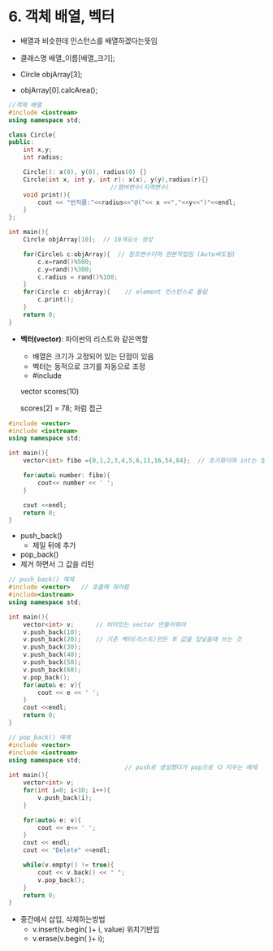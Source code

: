 # 6. 객체 배열, 벡터

- 배열과 비슷한데 인스턴스를 배열하겠다는뜻임

- 클래스명 배열_이름[배열_크기];
- Circle objArray[3];
- objArray[0].calcArea();

```c++
//객체 배열
#include <iostream>
using namespace std;

class Circle{
public:
    int x,y;
    int radius;

    Circle(): x(0), y(0), radius(0) {}
    Circle(int x, int y, int r): x(x), y(y),radius(r){}
    						//맴버변수(지역변수)
    void print(){
        cout << "반지름:"<<radius<<"@("<< x <<","<<y<<")"<<endl;
    }
};

int main(){
    Circle objArray[10];  // 10개요소 생성

    for(Circle& c:objArray){  // 참조변수이며 원본작업임 (Auto써도됨)
        c.x=rand()%500;
        c.y=rand()%300;
        c.radius = rand()%100;
    }
    for(Circle c: objArray){	// element 인스턴스로 돌림
        c.print();
    }
    return 0;
}

```

- **백터(vector)**: 파이썬의 리스트와 같은역할

  - 배열은 크기가 고정되어 있는 단점이 있음
  - 벡터는 동적으로 크기를 자동으로 조정
  - #include <vector>

  vector<int> scores(10)

  scores[2] = 78; 처럼 접근

```c++
#include <vector>
#include <iostream>
using namespace std;

int main(){
    vector<int> fibo ={0,1,2,3,4,5,6,11,16,54,84};  // 초기화이며 int는 엘리먼트의 타입임

    for(auto& number: fibo){
        cout<< number << ' ';
    }

    cout <<endl;
    return 0;
}
```

- push_back()
  - 제일 뒤에 추가 
-  pop_back()
  - 제거 하면서 그 값을 리턴

```c++
// push_back() 예제
#include <vector>   // 호출해 줘야함
#include<iostream>
using namespace std;

int main(){
    vector<int> v;      // 비어있는 vector 만들어줘야
    v.push_back(10);
    v.push_back(20);    // 기존 벡터(리스트)만든 후 값을 집넣을때 쓰는 것
    v.push_back(30);
    v.push_back(40);
    v.push_back(50);
    v.push_back(60);
    v.pop_back();
    for(auto& e: v){
        cout << e << ' ';
    }
    cout <<endl;
    return 0;
}

```

```c++
// pop_back() 예제
#include <vector>
#include <iostream>
using namespace std;
                                // push로 생성했다가 pop으로 다 지우는 예제
int main(){
    vector<int> v;
    for(int i=0; i<10; i++){
        v.push_back(i);
    }

    for(auto& e: v){
        cout << e<< ' ';
    }
    cout << endl;
    cout << "Delete" <<endl;

    while(v.empty() != true){
        cout << v.back() << " ";
        v.pop_back();
    }
    return 0;
}
```

- 중간에서 삽입, 삭제하는방법
  - v.insert(v.begin( )+ i, value)     위치기반임
  - v.erase(v.begin( )+ i);      